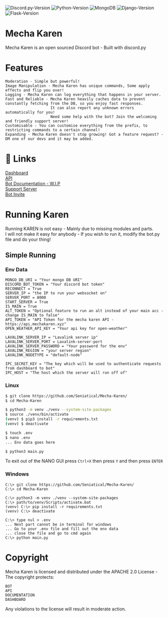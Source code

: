 ![Discord.py-Version](https://img.shields.io/badge/discord.py-1.7.1-blue?style=flat-square)
![Python-Version](https://img.shields.io/badge/python-3.9.1-green?style=flat-square)
![MongoDB](https://img.shields.io/badge/MongoDB-pink?style=flat-square)
![Django-Version](https://img.shields.io/badge/Django-3.1.3-blue?style=flat-square)
![Flask-Version](https://img.shields.io/badge/Flask-1.1.2-blue?style=flat-square)

# Mecha Karen
Mecha Karen is an open sourced Discord bot - Built with discord.py

# Features
```
Moderation - Simple but powerful!
Image Manipulation - Mecha Karen has unique commands, Some apply effects and flip you over!
Logging - Mecha Karen can log everything that happens in your server.
Fast and Reliable - Mecha Karen heavily caches data to prevent constantly fetching from the DB, so you enjoy fast responses. 
                    It can also report any unknown errors automatically for you!
                    Need some help with the bot? Join the welcoming and friendly support server!
Customisable - You can customise everything from the prefix, to restricting commands to a certain channel!
Expanding - Mecha Karen doesn't stop growing! Got a feature request? - DM one of our devs and it may be added.
```

# 🔗 Links
[Dashboard](https://mechakaren.xyz/login)\
[API](https://api.mechakaren.xyz/docs)\
[Bot Documentation - W.I.P](https://docs.mechakaren.xyz/)\
[Support Server](https://discord.gg/Q5mFhUM)\
[Bot Invite](https://discord.com/oauth2/authorize?client_id=740514706858442792&permissions=0&scope=bot)

# Running Karen
Running KAREN is not easy - Mainly due to missing modules and parts.\
I will not make it easy for anybody - If you wish to run it, modify the bot.py file and do your thing!

## Simple Running

### Env Data
```
MONGO_DB_URI = "Your mongo DB URI"
DISCORD_BOT_TOKEN = "Your discord bot token"
RECONNECT = True
SERVER_IP = "the IP to run your websocket on"
SERVER_PORT = 8000
START_SERVER = True
IS_MAIN = True
ALT_TOKEN = "Optional feature to run an alt instead of your main acc - change IS_MAIN to false"
API_TOKEN = "API Token for the mecha karen API - https://api.mechakaren.xyz"
OPEN_WEATHER_API_KEY = "Your api key for open-weather"

LAVALINK_SERVER_IP = "Lavalink server ip"
LAVALINK_SERVER_PORT = Lavalink-server-port
LAVALINK_SERVER_PASSWORD = "Your password for the env"
LAVALINK_REGION = "your server region"
LAVALINK_NODETYPE = "default-node"

IPC_SECRET_KEY = "The key which will be used to authenticate requests from dashboard to bot"
IPC_HOST = "The host which the server will run off of"
```

### Linux
```sh
$ git clone https://github.com/Seniatical/Mecha-Karen/
$ cd Mecha-Karen

$ python3 -m venv ./venv --system-site-packages
$ source ./venv/bin/activate
(venv) $ pip3 install -r requirements.txt
(venv) $ deactivate

$ touch .env
$ nano .env
... Env data goes here

$ python3 main.py
```
To exit out of the NANO GUI press `Ctrl+X` then press `Y` and then press `ENTER`

### Windows
```
C:\> git clone https://github.com/Seniatical/Mecha-Karen/
C:\> cd Mecha-Karen

C:\> python3 -m venv ./venv --system-site-packages
C:\> path/to/venv/Scripts/activate.bat
(venv) C:\> pip install -r requirements.txt
(venv) C:\> deactivate

C:\> type nul > .env
... Next part cannot be in terminal for windows
... Go to your .env file and fill out the env data
... close the file and go to cmd again
C:\> python main.py
```

# Copyright
Mecha Karen is licensed and distributed under the APACHE 2.0 License - The copyright protects:
```
BOT
API
DOCUMENTATION
DASHBOARD
```

Any violations to the license will result in moderate action.

